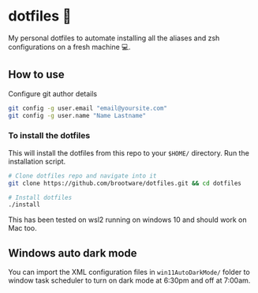 # dotfiles 🧰

My personal dotfiles to automate installing all the aliases and zsh configurations on a fresh machine 💻.


## How to use

Configure git author details

```zsh
git config -g user.email "email@yoursite.com"
git config -g user.name "Name Lastname"
```

### To install the dotfiles

This will install the dotfiles from this repo to your `$HOME/` directory.
Run the installation script.

```zsh
# Clone dotfiles repo and navigate into it
git clone https://github.com/brootware/dotfiles.git && cd dotfiles

# Install dotfiles
./install
```

This has been tested on wsl2 running on windows 10 and should work on Mac too.

## Windows auto dark mode

You can import the XML configuration files in `win11AutoDarkMode/` folder to window task scheduler to turn on dark mode at 6:30pm and off at 7:00am.